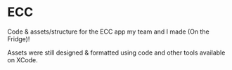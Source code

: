 # ECC

Code & assets/structure for the ECC app my team and I made (On the Fridge)!

Assets were still designed & formatted using code and other tools available on XCode.
